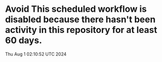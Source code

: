 # Avoid This scheduled workflow is disabled because there hasn't been activity in this repository for at least 60 days.
Thu Aug  1 02:10:52 UTC 2024

